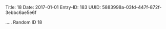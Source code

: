 Title: 18
Date: 2017-01-01
Entry-ID: 183
UUID: 5883998a-03fd-447f-872f-3ebbc6ae5e6f

.....
Random ID 18
